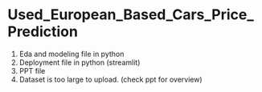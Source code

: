 # Used_European_Based_Cars_Price_Prediction


1. Eda and modeling file in python
2. Deployment file in python (streamlit)
3. PPT file 
4. Dataset is too large to upload. (check ppt for overview)

